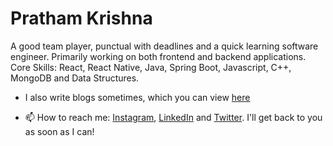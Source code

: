 # Pratham Krishna

<!--
**Prathamkrishna/Prathamkrishna** is a ✨ _special_ ✨ repository because its `README.md` (this file) appears on your GitHub profile.

Here are some ideas to get you started: -->

A good team player, punctual with deadlines and a quick learning software engineer.
Primarily working on both frontend and backend applications.
Core Skills: React, React Native, Java, Spring Boot, Javascript, C++, MongoDB and Data Structures.

- I also write blogs sometimes, which you can view <a href="https://prathamkrishna.hashnode.dev/">here</a>

- 📫 How to reach me: <a href = "https://instagram.com/prathamburger">Instagram</a>, <a href = "https://www.linkedin.com/in/pratham-krishna-2a4993145/">LinkedIn</a> and <a href="https://twitter.com/prathamburger">Twitter</a>. I'll get back to you as soon as I can!




